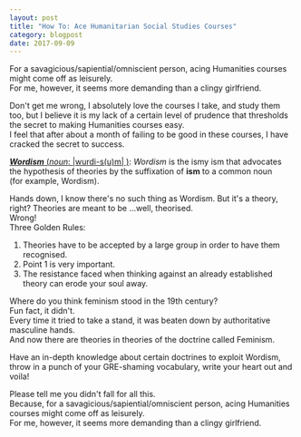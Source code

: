 ```yaml
---
layout: post
title: "How To: Ace Humanitarian Social Studies Courses"
category: blogpost
date: 2017-09-09
---
```


For a savagicious/sapiential/omniscient person, acing Humanities courses might come off as leisurely.<br>
For me, however, it seems more demanding than a clingy girlfriend.<br>

Don't get me wrong, I absolutely love the courses I take, and study them too, but I believe it is my lack of a certain level of prudence that thresholds the secret to making Humanities courses easy.<br>
I feel that after about a month of failing to be good in these courses, I have cracked the secret to success.<br>

<u><b><i>Wordism</i></b> (<i>noun</i>: |wurdi-s(u)m| )</u>: *Wordism* is the ismy ism that advocates the hypothesis of theories by the suffixation of **ism** to a common noun<br>
(for example, Wordism).

Hands down, I know there's no such thing as Wordism. But it's a theory, right? Theories are meant to be ...well, theorised.<br>
Wrong!<br>
Three Golden Rules:
1. Theories have to be accepted by a large group in order to have them recognised.
2. Point 1 is very important.
3. The resistance faced when thinking against an already established theory can erode your soul away.

Where do you think feminism stood in the 19th century?<br>
Fun fact, it didn't.<br>
Every time it tried to take a stand, it was beaten down by authoritative masculine hands.<br>
And now there are theories in theories of the doctrine called Feminism.<br>

Have an in-depth knowledge about certain doctrines to exploit Wordism, throw in a punch of your GRE-shaming vocabulary, write your heart out and voila!<br>

Please tell me you didn't fall for all this.<br>
Because, for a savagicious/sapiential/omniscient person, acing Humanities courses might come off as leisurely.<br>
For me, however, it seems more demanding than a clingy girlfriend.<br>